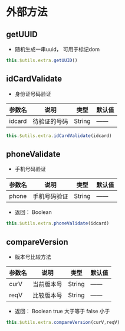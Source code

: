 # 外部方法
## getUUID  
- 随机生成一串uuid， 可用于标记dom
``` javascript
this.$utils.extra.getUUID()
```

## idCardValidate  
- 身份证号码验证

参数名|说明|类型|默认值
 ---|---|---|---
 idcard|待验证的号码|String|—— 
``` javascript
this.$utils.extra.idCardValidate(idcard)
```
## phoneValidate  
- 手机号码验证  

参数名|说明|类型|默认值
 ---|---|---|---
 phone|手机号码验证|String|—— 
- 返回： Boolean
``` javascript
this.$utils.extra.phoneValidate(idcard)
```

## compareVersion  
- 版本号比较方法  

参数名|说明|类型|默认值
 ---|---|---|---
 curV|当前版本号|String|—— 
 reqV|比较版本号|String|—— 
- 返回： Boolean true 大于等于  false 小于
``` javascript
this.$utils.extra.compareVersion(curV,reqV)
```
